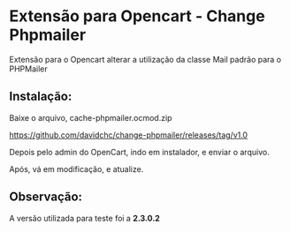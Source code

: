 # Extensão para Opencart - Change Phpmailer

Extensão para o Opencart alterar a utilização da classe Mail padrão para o PHPMailer

## Instalação:

Baixe o arquivo, cache-phpmailer.ocmod.zip

https://github.com/davidchc/change-phpmailer/releases/tag/v1.0

Depois pelo admin do OpenCart, indo em instalador, e enviar o arquivo.

Após, vá em modificação, e atualize.

## Observação:

A versão utilizada para teste foi a **2.3.0.2**

